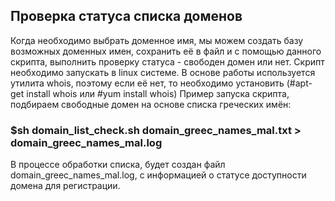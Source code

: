 ## Проверка статуса списка доменов

Когда необходимо выбрать доменное имя, мы можем создать базу возможных доменных имен, сохранить её в файл и с помощью данного скрипта, выполнить проверку статуса - свободен домен или нет.
Скрипт необходимо запускать в linux системе.
В основе работы используется утилита whois, поэтому если её нет, то необходимо установить (#apt-get install whois или #yum install whois)
Пример запуска скрипта, подбираем свободные домен на основе списка греческих имён:

### $sh domain_list_check.sh domain_greec_names_mal.txt > domain_greec_names_mal.log

В процессе обработки списка, будет создан файл domain_greec_names_mal.log, с информацией о статусе доступности домена для регистрации.
